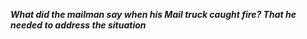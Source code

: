 _**What did the mailman say when his Mail truck caught fire? That he needed to address the situation**_

